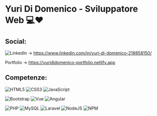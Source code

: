 
# Yuri Di Domenico - Sviluppatore Web 💻❤


## Social:
![LinkedIn](https://img.shields.io/badge/LinkedIn-%230077B5.svg?logo=linkedin&logoColor=white) → https://www.linkedin.com/in/yuri-di-domenico-218858150/

Portfolio → https://yurididomenico-portfolio.netlify.app

## Competenze:
![HTML5](https://img.shields.io/badge/html5-%23E34F26.svg?style=for-the-badge&logo=html5&logoColor=white) 
![CSS3](https://img.shields.io/badge/css3-%231572B6.svg?style=for-the-badge&logo=css3&logoColor=white) 
![JavaScript](https://img.shields.io/badge/javascript-%23323330.svg?style=for-the-badge&logo=javascript&logoColor=%23F7DF1E) 

![Bootstrap](https://img.shields.io/badge/bootstrap-%23563D7C.svg?style=for-the-badge&logo=bootstrap&logoColor=white) 
![Vue](https://img.shields.io/badge/vue-%233fb27f.svg?style=for-the-badge&logo=vue&logoColor=white)
![Angular](https://img.shields.io/badge/angular-%23dd0031.svg?style=for-the-badge&logo=angular&logoColor=white)

![PHP](https://img.shields.io/badge/php-%23777BB4.svg?style=for-the-badge&logo=php&logoColor=white) 
![MySQL](https://img.shields.io/badge/mysql-%2300f.svg?style=for-the-badge&logo=mysql&logoColor=white) 
![Laravel](https://img.shields.io/badge/laravel-%23FBFCFF.svg?style=for-the-badge&logo=laravel&logoColor=red) 
![NodeJS](https://img.shields.io/badge/node.js-6DA55F?style=for-the-badge&logo=node.js&logoColor=white)
![NPM](https://img.shields.io/badge/NPM-%23000000.svg?style=for-the-badge&logo=npm&logoColor=white) 





